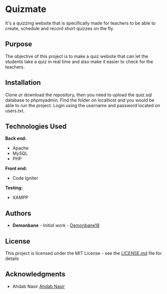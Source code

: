 # Quizmate

It's a quizzing website that is specifically made for teachers to be able to create, schedule and record short quizzes on the fly.

## Purpose

The objective of this project is to make a quiz website that can let the students take a quiz in real time and also make it easier to check for the teachers.

## Installation

Clone or download the repository, then you need to upload the quiz.sql database to phpmyadmin. Find the folder on localhost and you would be able to run the project. Login using the username and password located on users.txt.

## Technologies Used

**Back end:**

* Apache
* MySQL
* PHP

**Front end:**

* Code Igniter

**Testing:**

* XAMPP


## Authors

* **Demonbane** - *Initial work* - [Demonbane18](https://github.com/Demonbane18)

## License

This project is licensed under the MIT License - see the [LICENSE.md](LICENSE.md) file for details

## Acknowledgments

* Ahdab Nasir [Ahdab Nasir](https://github.com/AhdabNasir)

